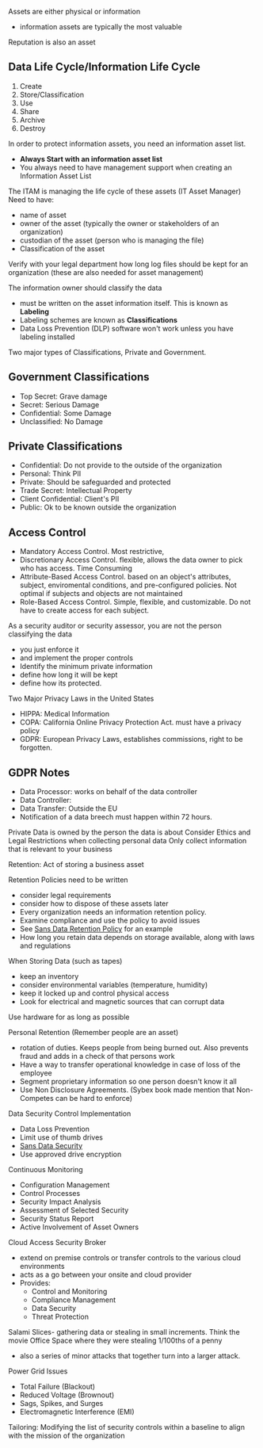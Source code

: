 Assets are either physical or information
 - information  assets are typically the most valuable

Reputation is also an asset

## Data Life Cycle/Information Life Cycle
1. Create
2. Store/Classification
3. Use
4. Share
5. Archive
6. Destroy

In order to protect information assets, you need an information asset list. 
 - **Always Start with an information asset list**
 - You always need to have management support when creating an Information Asset List

The ITAM is managing the life cycle of these assets (IT Asset Manager)
Need to have:
 - name of asset
 - owner of the asset (typically the owner or stakeholders of an organization)
 - custodian of the asset (person who is managing the file)
 - Classification of the asset

Verify with your legal department how long log files should be kept for an organization (these are also needed for asset management)

The information owner should classify the data
 - must be written on the asset information itself.  This is known as **Labeling**
 - Labeling schemes are known as **Classifications**
 - Data Loss Prevention (DLP) software won't work unless you have labeling installed

Two major types of Classifications, Private and Government.

## Government Classifications
 - Top Secret:  Grave damage
 - Secret:  Serious Damage
 - Confidential:  Some Damage
 - Unclassified:  No Damage

## Private Classifications
 - Confidential:  Do not provide to the outside of the organization
 - Personal:  Think PII
 - Private:  Should be safeguarded and protected
 - Trade Secret:  Intellectual Property
 - Client Confidential:  Client's PII
 - Public:  Ok to be known outside the organization

## Access Control
 - Mandatory Access Control.  Most restrictive, 
 - Discretionary Access Control. flexible, allows the data owner to pick who has access.  Time Consuming
 - Attribute-Based Access Control. based on an object's attributes, subject, enviromental conditions, and pre-configured policies.  Not optimal if subjects and objects are not maintained
 - Role-Based Access Control.  Simple, flexible, and customizable.  Do not have to create access for each subject.
 
As a security auditor or security assessor, you are not the person classifying the data
 - you just enforce it
 - and implement the proper controls
 - Identify the minimum private information
 - define how long it will be kept
 - define how its protected.

Two Major Privacy Laws in the United States
 - HIPPA:  Medical Information
 - COPA:  California Online Privacy Protection Act.  must have a privacy policy
 - GDPR:  European Privacy Laws, establishes commissions, right to be forgotten.  

## GDPR Notes
- Data Processor:  works on behalf of the data controller
- Data Controller:  
- Data Transfer: Outside the EU
- Notification of a data breech must happen within 72 hours.


Private Data is owned by the person the data is about
Consider Ethics and Legal Restrictions when collecting personal data
Only collect information that is relevant to your business

Retention:  Act of storing a business asset

Retention Policies need to be written
 - consider legal requirements 
 - consider how to dispose of these assets later
 - Every organization needs an information retention policy.  
 - Examine compliance and use the policy to avoid issues
 - See [Sans Data Retention Policy](https://www.sans.org/white-papers/514/) for an example
 - How long you retain data depends on storage available, along with laws and regulations

When Storing Data (such as tapes)
 - keep an inventory
 - consider environmental variables (temperature, humidity)
 - keep it locked up and control physical access
 - Look for electrical and magnetic sources that can corrupt data

Use hardware for as long as possible

Personal Retention (Remember people are an asset)
 - rotation of duties.  Keeps people from being burned out.  Also prevents fraud and adds in a check of that persons work
 - Have a way to transfer operational knowledge in case of loss of the employee
 - Segment proprietary information so one person doesn't know it all
 - Use Non Disclosure Agreements.  (Sybex book made mention that Non-Competes can be hard to enforce)

Data Security Control Implementation
- Data Loss Prevention
- Limit use of thumb drives
- [Sans Data Security](https://www.sans.org/white-papers/1398/)
- Use approved drive encryption

Continuous Monitoring
- Configuration Management
- Control Processes
- Security Impact Analysis
- Assessment of Selected Security 
- Security Status Report
- Active Involvement of Asset Owners

Cloud Access Security Broker
 - extend on premise controls or transfer controls to the various cloud environments
 - acts as a go between your onsite and cloud provider
 - Provides: 
   - Control and Monitoring
   - Compliance Management
   - Data Security
   - Threat Protection

Salami Slices- gathering data or stealing in small increments.  Think the movie Office Space where they were stealing 1/100ths of a penny
 - also a series of minor attacks that together turn into a larger attack.

Power Grid Issues
 - Total Failure (Blackout)
 - Reduced Voltage (Brownout)
 - Sags, Spikes, and Surges
 - Electromagnetic Interference (EMI)

Tailoring:  Modifying the list of security controls within a baseline to align with the mission of the organization
